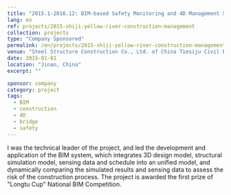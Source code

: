 ```yaml
---
title: "2015.1-2016.12: BIM-based Safety Monitoring and 4D Management System for Construction of Shi-ji Yellow River"
lang: en
ref: projects/2015-shiji-yellow-river-construction-management
collection: projects
type: "Company Sponsored"
permalink: /en/projects/2015-shiji-yellow-river-construction-management
venue: "Steel Structure Construction Co., Ltd. of China Tiesiju Civil Engineering Group"
date: 2015-01-01
location: "Jinan, China"
excerpt: ""

sponsor: company
category: project
tags: 
  - BIM
  - construction
  - 4D
  - bridge
  - safety
---
```


I was the technical leader of the project, and led the development and application of the BIM system, which integrates 3D design model, structural simulation model, sensing data and schedule into an unified model, and dynamically comparing the simulated results and sensing data to assess the risk of the construction process. The project is awarded the first prize of "Longtu Cup" National BIM Competition.